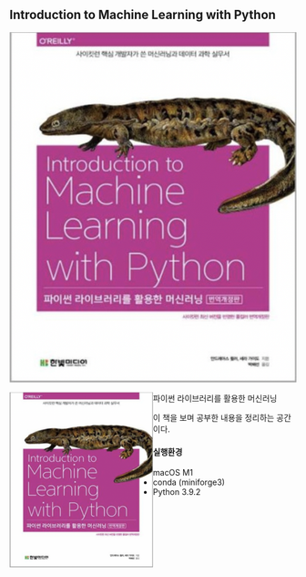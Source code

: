 ## Introduction to Machine Learning with Python 

 
![Book 표지](./img/book.png)

<img src="./img/book.png" alt="book" style="zoom:30%; float:left;" />


파이썬 라이브러리를 활용한 머신러닝 



이 책을 보며 공부한 내용을 정리하는 공간이다.



#### 실행환경
- macOS M1
- conda (miniforge3)
- Python 3.9.2
